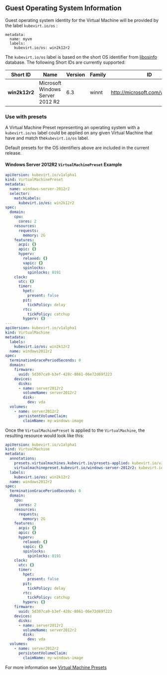 ## Guest Operating System Information

Guest operating system identity for the Virtual Machine will be provided by the label ``kubevirt.io/os`` :

```
metadata:
  name: myvm
  labels:
    kubevirt.io/os: win2k12r2
```

The ``kubevirt.io/os`` label is based on the short OS identifier from [libosinfo](https://libosinfo.org/)
database.
The following Short IDs are currently supported:

| Short ID | Name | Version | Family | ID |
| --- | --- | --- | --- | --- |
| **win2k12r2** | Microsoft Windows Server 2012 R2 | 6.3 | winnt | http://microsoft.com/win/2k12r2 |


### Use with presets

A Virtual Machine Preset representing an operating system with a ``kubevirt.io/os`` label could be applied on any given
Virtual Machine that have and match the``kubevirt.io/os`` label.

Default presets for the OS identifiers above are included in the current release.  

#### Windows Server 2012R2 `VirtualMachinePreset` Example

```yaml
apiVersion: kubevirt.io/v1alpha1
kind: VirtualMachinePreset
metadata:
  name: windows-server-2012r2
  selector:
    matchLabels:
      kubevirt.io/os: win2k12r2
spec:
  domain:
    cpu:
      cores: 2
    resources:
      requests:
        memory: 2G
    features:
      acpi: {}
      apic: {}
      hyperv:
        relaxed: {}
        vapic: {}
        spinlocks:
          spinlocks: 8191
    clock:
      utc: {}
      timer:
        hpet:
          present: false
        pit:
          tickPolicy: delay
        rtc:
          tickPolicy: catchup
        hyperv: {}
---
apiVersion: kubevirt.io/v1alpha1
kind: VirtualMachine
metadata:
  labels:
    kubevirt.io/os: win2k12r2  
  name: windows2012r2
spec:
  terminationGracePeriodSeconds: 0
  domain:
    firmware:
      uuid: 5d307ca9-b3ef-428c-8861-06e72d69f223
    devices:
      disks:
      - name: server2012r2
        volumeName: server2012r2
        disk:
          dev: vda
  volumes:
    - name: server2012r2
      persistentVolumeClaim:
        claimName: my-windows-image
```

Once the `VirtualMachinePreset` is applied to the `VirtualMachine`, the
resulting resource would look like this:

```yaml
apiVersion: kubevirt.io/v1alpha1
kind: VirtualMachine
metadata:
  annotations:
    presets.virtualmachines.kubevirt.io/presets-applied: kubevirt.io/v1alpha1
    virtualmachinepreset.kubevirt.io/windows-server-2012r2: kubevirt.io/v1alpha1
  labels:
    kubevirt.io/os: win2k12r2  
  name: windows2012r2
spec:
  terminationGracePeriodSeconds: 0
  domain:
    cpu:
      cores: 2
    resources:
      requests:
        memory: 2G      
    features:
      acpi: {}
      apic: {}
      hyperv:
        relaxed: {}
        vapic: {}
        spinlocks:
          spinlocks: 8191
    clock:
      utc: {}
      timer:
        hpet:
          present: false
        pit:
          tickPolicy: delay
        rtc:
          tickPolicy: catchup
        hyperv: {}
    firmware:
      uuid: 5d307ca9-b3ef-428c-8861-06e72d69f223
    devices:
      disks:
      - name: server2012r2
        volumeName: server2012r2
        disk:
          dev: vda
  volumes:
    - name: server2012r2
      persistentVolumeClaim:
        claimName: my-windows-image

```

For more information see [Virtual Machine Presets](vm-presets.md)
